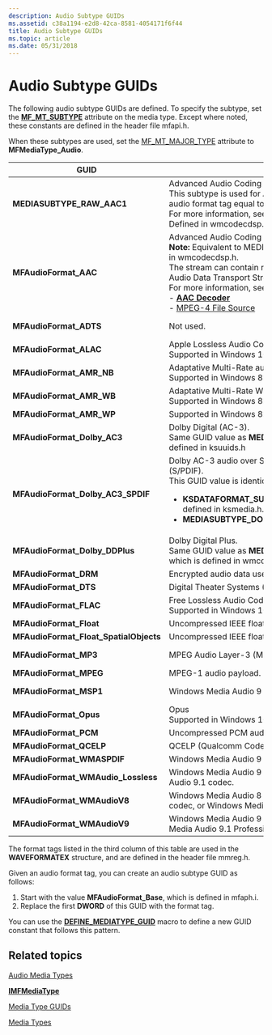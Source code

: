 ```yaml
---
description: Audio Subtype GUIDs
ms.assetid: c38a1194-e2d8-42ca-8581-4054171f6f44
title: Audio Subtype GUIDs
ms.topic: article
ms.date: 05/31/2018
---
```


# Audio Subtype GUIDs

The following audio subtype GUIDs are defined. To specify the subtype, set the [**MF\_MT\_SUBTYPE**](mf-mt-subtype-attribute.md) attribute on the media type. Except where noted, these constants are defined in the header file mfapi.h.

When these subtypes are used, set the [MF\_MT\_MAJOR\_TYPE](mf-mt-major-type-attribute.md) attribute to **MFMediaType\_Audio**.




| GUID | Description | Format Tag (FOURCC) | 
|------|-------------|---------------------|
| <strong>MEDIASUBTYPE_RAW_AAC1</strong> | Advanced Audio Coding (AAC).<br /> This subtype is used for AAC contained in an AVI file with an audio format tag equal to 0x00FF. <br /> For more information, see <a href="aac-decoder.md"><strong>AAC Decoder</strong></a>.<br /> Defined in wmcodecdsp.h<br /> | WAVE_FORMAT_RAW_AAC1 (0x00FF) | 
| **MFAudioFormat_AAC** | Advanced Audio Coding (AAC).<br> **Note:** Equivalent to MEDIASUBTYPE_MPEG_HEAAC, defined in wmcodecdsp.h.<br> The stream can contain raw AAC data or AAC data in an Audio Data Transport Stream (ADTS) stream.<br> For more information, see:<br>- [**AAC Decoder**](aac-decoder.md)<br>- [MPEG-4 File Source](mpeg-4-file-source.md)<br> | WAVE_FORMAT_MPEG_HEAAC (0x1610) | 
| <strong>MFAudioFormat_ADTS</strong> | Not used. | WAVE_FORMAT_MPEG_ADTS_AAC (0x1600) | 
| <strong>MFAudioFormat_ALAC</strong> | Apple Lossless Audio Codec<br /> Supported in Windows 10 and later.<br /> | WAVE_FORMAT_ALAC (0x6C61) | 
| <strong>MFAudioFormat_AMR_NB</strong> | Adaptative Multi-Rate audio<br /> Supported in Windows 8.1 and later.<br /> | WAVE_FORMAT_AMR_NB | 
| <strong>MFAudioFormat_AMR_WB</strong> | Adaptative Multi-Rate Wideband audio<br /> Supported in Windows 8.1 and later.<br /> | WAVE_FORMAT_AMR_WB | 
| <strong>MFAudioFormat_AMR_WP</strong> | Supported in Windows 8.1 and later.<br /> | WAVE_FORMAT_AMR_WP | 
| <strong>MFAudioFormat_Dolby_AC3</strong> | Dolby Digital (AC-3).<br /> Same GUID value as <strong>MEDIASUBTYPE_DOLBY_AC3</strong>, which is defined in ksuuids.h<br /> | None. | 
| <strong>MFAudioFormat_Dolby_AC3_SPDIF</strong> | Dolby AC-3 audio over Sony/Philips Digital Interface (S/PDIF).<br /> This GUID value is identical to the following subtypes:<br /><ul><li><strong>KSDATAFORMAT_SUBTYPE_IEC61937_DOLBY_DIGITAL</strong>, defined in ksmedia.h.</li><li><strong>MEDIASUBTYPE_DOLBY_AC3_SPDIF</strong>, defined in uuids.h.</li></ul> | WAVE_FORMAT_DOLBY_AC3_SPDIF (0x0092) | 
| <strong>MFAudioFormat_Dolby_DDPlus</strong> | Dolby Digital Plus.<br /> Same GUID value as <strong>MEDIASUBTYPE_DOLBY_DDPLUS</strong>, which is defined in wmcodecdsp.h.<br /> | None | 
| <strong>MFAudioFormat_DRM</strong> | Encrypted audio data used with secure audio path. | WAVE_FORMAT_DRM (0x0009) | 
| <strong>MFAudioFormat_DTS</strong> | Digital Theater Systems (DTS) audio. | WAVE_FORMAT_DTS (0x0008) | 
| <strong>MFAudioFormat_FLAC</strong> | Free Lossless Audio Codec<br /> Supported in Windows 10 and later.<br /> | WAVE_FORMAT_FLAC (0xF1AC) | 
| <strong>MFAudioFormat_Float</strong> | Uncompressed IEEE floating-point audio. | WAVE_FORMAT_IEEE_FLOAT (0x0003) | 
| <strong>MFAudioFormat_Float_SpatialObjects</strong> | Uncompressed IEEE floating-point audio. | None | 
| <strong>MFAudioFormat_MP3</strong> | MPEG Audio Layer-3 (MP3). | WAVE_FORMAT_MPEGLAYER3 (0x0055) | 
| <strong>MFAudioFormat_MPEG</strong> | MPEG-1 audio payload. | WAVE_FORMAT_MPEG (0x0050) | 
| <strong>MFAudioFormat_MSP1</strong> | Windows Media Audio 9 Voice codec. | WAVE_FORMAT_WMAVOICE9 (0x000A) | 
| <strong>MFAudioFormat_Opus</strong> | Opus<br /> Supported in Windows 10 and later.<br /> | WAVE_FORMAT_OPUS (0x704F) | 
| <strong>MFAudioFormat_PCM</strong> | Uncompressed PCM audio. | WAVE_FORMAT_PCM (1) | 
| <strong>MFAudioFormat_QCELP</strong> | QCELP (Qualcomm Code Excited Linear Prediction) audio. | None | 
| <strong>MFAudioFormat_WMASPDIF</strong> | Windows Media Audio 9 Professional codec over S/PDIF. | WAVE_FORMAT_WMASPDIF (0x0164) | 
| <strong>MFAudioFormat_WMAudio_Lossless</strong> | Windows Media Audio 9 Lossless codec or Windows Media Audio 9.1 codec. | WAVE_FORMAT_WMAUDIO_LOSSLESS (0x0163) | 
| <strong>MFAudioFormat_WMAudioV8</strong> | Windows Media Audio 8 codec, Windows Media Audio 9 codec, or Windows Media Audio 9.1 codec. | WAVE_FORMAT_WMAUDIO2 (0x0161) | 
| <strong>MFAudioFormat_WMAudioV9</strong> | Windows Media Audio 9 Professional codec or Windows Media Audio 9.1 Professional codec. | WAVE_FORMAT_WMAUDIO3 (0x0162) | 




 

The format tags listed in the third column of this table are used in the **WAVEFORMATEX** structure, and are defined in the header file mmreg.h.

Given an audio format tag, you can create an audio subtype GUID as follows:

1.  Start with the value **MFAudioFormat\_Base**, which is defined in mfaph.i.
2.  Replace the first **DWORD** of this GUID with the format tag.

You can use the [**DEFINE\_MEDIATYPE\_GUID**](/windows/desktop/api/mfapi/nf-mfapi-define_mediatype_guid) macro to define a new GUID constant that follows this pattern.

## Related topics

<dl> <dt>

[Audio Media Types](audio-media-types.md)
</dt> <dt>

[**IMFMediaType**](/windows/desktop/api/mfobjects/nn-mfobjects-imfmediatype)
</dt> <dt>

[Media Type GUIDs](media-type-guids.md)
</dt> <dt>

[Media Types](media-types.md)
</dt> </dl>

 

 




